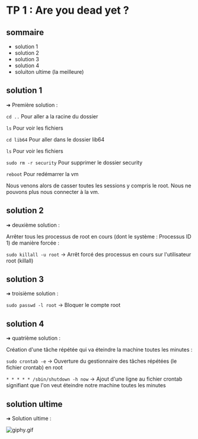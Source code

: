 # TP 1 : Are you dead yet ?

## sommaire

- solution 1
- solution 2
- solution 3
- solution 4
- soluiton ultime (la meilleure)

## solution 1

➜ Première solution :

``` cd .. ```
Pour aller a la racine du dossier

``` ls ```
Pour voir les fichiers

``` cd lib64 ```
Pour aller dans le dossier lib64

``` ls ```
Pour voir les fichiers

``` sudo rm -r security ```
Pour supprimer le dossier security

``` reboot ```
Pour redémarrer la vm

Nous venons alors de casser toutes les sessions y compris le root. Nous ne pouvons plus nous connecter à la vm.

## solution 2

➜ deuxième solution :

Arrêter tous les processus de root en cours (dont le système : Processus ID 1) de manière forcée :

```sudo killall -u root``` -> Arrêt forcé des processus en cours sur l'utilisateur root (killall)

## solution 3

➜ troisième solution :

```sudo passwd -l root``` -> Bloquer le compte root

## solution 4

➜ quatrième solution :

Création d'une tâche répétée qui va éteindre la machine toutes les minutes :

```sudo crontab -e``` -> Ouverture du gestionnaire des tâches répétées (le fichier crontab) en root

```* * * * * /sbin/shutdown -h now``` -> Ajout d'une ligne au fichier crontab signifiant que l'on veut éteindre notre machine toutes les minutes

## solution ultime

➜ Solution ultime :

![giphy.gif](https://media.giphy.com/media/M0uovGNKWdlIQABDRY/giphy-downsized-large.gif)